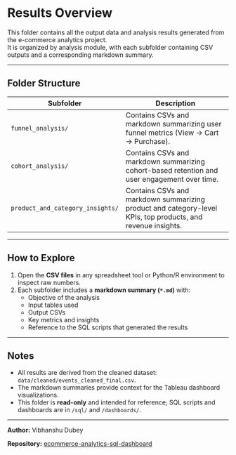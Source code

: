 # Results Overview

This folder contains all the output data and analysis results generated from the e-commerce analytics project.  
It is organized by analysis module, with each subfolder containing CSV outputs and a corresponding markdown summary.

---

## Folder Structure

| Subfolder | Description |
|-----------|-------------|
| `funnel_analysis/` | Contains CSVs and markdown summarizing user funnel metrics (View → Cart → Purchase). |
| `cohort_analysis/` | Contains CSVs and markdown summarizing cohort-based retention and user engagement over time. |
| `product_and_category_insights/` | Contains CSVs and markdown summarizing product and category-level KPIs, top products, and revenue insights. |

---

## How to Explore

1. Open the **CSV files** in any spreadsheet tool or Python/R environment to inspect raw numbers.  
2. Each subfolder includes a **markdown summary (`*.md`)** with:  
   - Objective of the analysis  
   - Input tables used  
   - Output CSVs  
   - Key metrics and insights  
   - Reference to the SQL scripts that generated the results  

---

## Notes

- All results are derived from the cleaned dataset: `data/cleaned/events_cleaned_final.csv`.  
- The markdown summaries provide context for the Tableau dashboard visualizations.  
- This folder is **read-only** and intended for reference; SQL scripts and dashboards are in `/sql/` and `/dashboards/`.

---

**Author:** Vibhanshu Dubey

**Repository:** [ecommerce-analytics-sql-dashboard](https://github.com/Vibhanshu-555/ecommerce-analytics-sql-dashboard)
